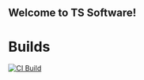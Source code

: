 ## Welcome to TS Software!
# Builds
[![CI Build](https://github.com/TSSoftwareLLC/TrailFinder/actions/workflows/dotnet.yml/badge.svg)](https://github.com/TSSoftwareLLC/TrailFinder/actions/workflows/dotnet.yml)
